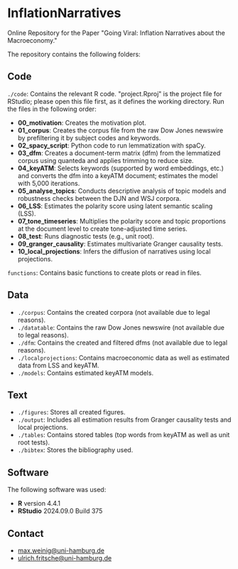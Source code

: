 # InflationNarratives
Online Repository for the Paper "Going Viral: Inflation Narratives about the Macroeconomy."

The repository contains the following folders:

## Code 
`./code`: Contains the relevant R code. "project.Rproj" is the project file for RStudio; please open this file first, as it defines the working directory. Run the files in the following order:

- **00_motivation**: Creates the motivation plot.
- **01_corpus**: Creates the corpus file from the raw Dow Jones newswire by prefiltering it by subject codes and keywords.
- **02_spacy_script**: Python code to run lemmatization with spaCy.
- **03_dfm**: Creates a document-term matrix (dfm) from the lemmatized corpus using quanteda and applies trimming to reduce size.
- **04_keyATM**: Selects keywords (supported by word embeddings, etc.) and converts the dfm into a keyATM document; estimates the model with 5,000 iterations.
- **05_analyse_topics**: Conducts descriptive analysis of topic models and robustness checks between the DJN and WSJ corpora.
- **06_LSS**: Estimates the polarity score using latent semantic scaling (LSS).
- **07_tone_timeseries**: Multiplies the polarity score and topic proportions at the document level to create tone-adjusted time series.
- **08_test**: Runs diagnostic tests (e.g., unit root).
- **09_granger_causality**: Estimates multivariate Granger causality tests.
- **10_local_projections**: Infers the diffusion of narratives using local projections.

`functions`: Contains basic functions to create plots or read in files.

## Data

- `./corpus`: Contains the created corpora (not available due to legal reasons).
- `./datatable`: Contains the raw Dow Jones newswire (not available due to legal reasons).
- `./dfm`: Contains the created and filtered dfms (not available due to legal reasons).
- `./localprojections`: Contains macroeconomic data as well as estimated data from LSS and keyATM.
- `./models`: Contains estimated keyATM models.

## Text

- `./figures`: Stores all created figures.
- `./output`: Includes all estimation results from Granger causality tests and local projections.
- `./tables`: Contains stored tables (top words from keyATM as well as unit root tests).
- `./bibtex`: Stores the bibliography used.

## Software

The following software was used:

- **R** version 4.4.1
- **RStudio** 2024.09.0 Build 375

## Contact

- max.weinig@uni-hamburg.de
- ulrich.fritsche@uni-hamburg.de
